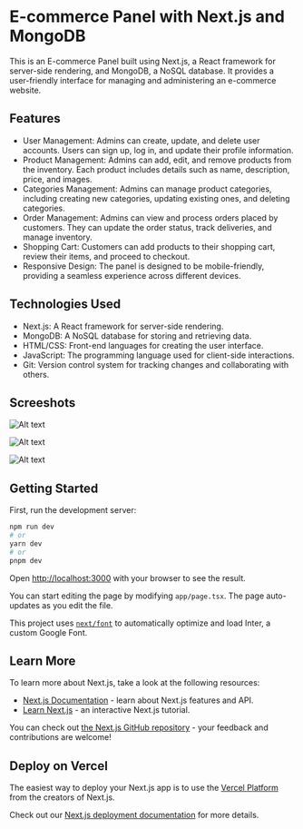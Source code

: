 # E-commerce Panel with Next.js and MongoDB

This is an E-commerce Panel built using Next.js, a React framework for server-side rendering, and MongoDB, a NoSQL database. It provides a user-friendly interface for managing and administering an e-commerce website.

## Features

- User Management: Admins can create, update, and delete user accounts. Users can sign up, log in, and update their profile information.
- Product Management: Admins can add, edit, and remove products from the inventory. Each product includes details such as name, description, price, and images.
- Categories Management: Admins can manage product categories, including creating new categories, updating existing ones, and deleting categories.
- Order Management: Admins can view and process orders placed by customers. They can update the order status, track deliveries, and manage inventory.
- Shopping Cart: Customers can add products to their shopping cart, review their items, and proceed to checkout.
- Responsive Design: The panel is designed to be mobile-friendly, providing a seamless experience across different devices.

## Technologies Used

- Next.js: A React framework for server-side rendering.
- MongoDB: A NoSQL database for storing and retrieving data.
- HTML/CSS: Front-end languages for creating the user interface.
- JavaScript: The programming language used for client-side interactions.
- Git: Version control system for tracking changes and collaborating with others.

## Screeshots

![Alt text]("https://github.com/DevShubX/ecommerce-admin/blob/main/ecomm-admin-ss/screenshot-1.png")

![Alt text]("https://github.com/DevShubX/ecommerce-admin/blob/main/ecomm-admin-ss/screenshot-2.png)

![Alt text]("https://github.com/DevShubX/ecommerce-admin/blob/main/ecomm-admin-ss/screenshot-3.png")

## Getting Started

First, run the development server:

```bash
npm run dev
# or
yarn dev
# or
pnpm dev
```

Open [http://localhost:3000](http://localhost:3000) with your browser to see the result.

You can start editing the page by modifying `app/page.tsx`. The page auto-updates as you edit the file.

This project uses [`next/font`](https://nextjs.org/docs/basic-features/font-optimization) to automatically optimize and load Inter, a custom Google Font.

## Learn More

To learn more about Next.js, take a look at the following resources:

- [Next.js Documentation](https://nextjs.org/docs) - learn about Next.js features and API.
- [Learn Next.js](https://nextjs.org/learn) - an interactive Next.js tutorial.

You can check out [the Next.js GitHub repository](https://github.com/vercel/next.js/) - your feedback and contributions are welcome!

## Deploy on Vercel

The easiest way to deploy your Next.js app is to use the [Vercel Platform](https://vercel.com/new?utm_medium=default-template&filter=next.js&utm_source=create-next-app&utm_campaign=create-next-app-readme) from the creators of Next.js.

Check out our [Next.js deployment documentation](https://nextjs.org/docs/deployment) for more details.
